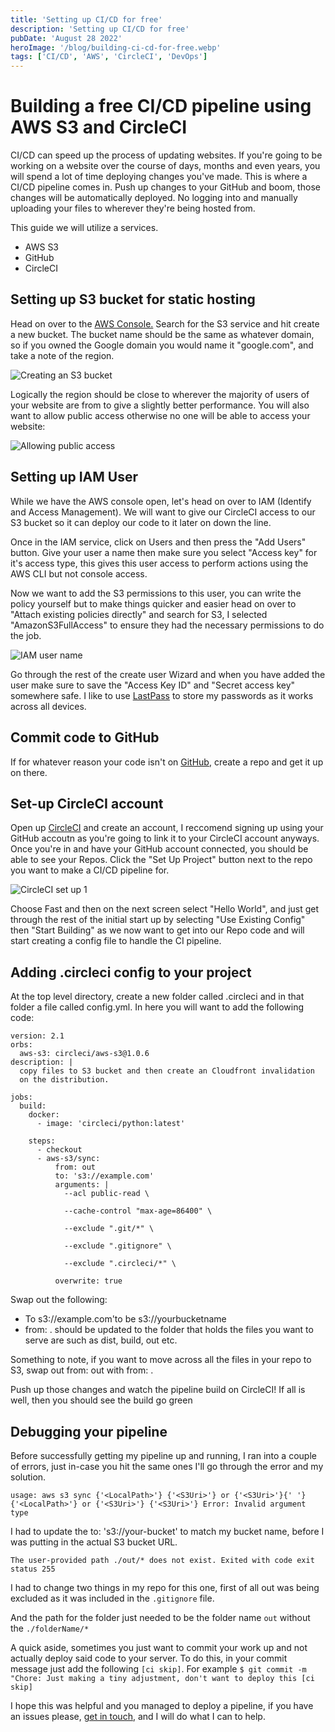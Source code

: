 ```yaml
---
title: 'Setting up CI/CD for free'
description: 'Setting up CI/CD for free'
pubDate: 'August 28 2022'
heroImage: '/blog/building-ci-cd-for-free.webp'
tags: ['CI/CD', 'AWS', 'CircleCI', 'DevOps']
---
```


# Building a free CI/CD pipeline using AWS S3 and CircleCI

CI/CD can speed up the process of updating websites. If you're going to be working on a website over the course of days, months and even years, you will spend a lot of time deploying changes you've made. This is where a CI/CD pipeline comes in. Push up changes to your GitHub and boom, those changes will be automatically deployed. No logging into and manually uploading your files to wherever they're being hosted from.

This guide we will utilize a services.

- AWS S3
- GitHub
- CircleCI

## Setting up S3 bucket for static hosting

Head on over to the [AWS Console.](https://eu-west-2.console.aws.amazon.com/console/home) Search for the S3 service and hit create a new bucket. The bucket name should be the same as whatever domain, so if you owned the Google domain you would name it "google.com", and take a note of the region.

![Creating an S3 bucket](/blog/ci-cd-pipeline/create-s3-bucket.webp)

Logically the region should be close to wherever the majority of users of your website are from to give a slightly better performance. You will also want to allow public access otherwise no one will be able to access your website:

![Allowing public access](/blog/ci-cd-pipeline/creating-bucket2.png)

## Setting up IAM User

While we have the AWS console open, let's head on over to IAM (Identify and Access Management). We will want to give our CircleCI access to our S3 bucket so it can deploy our code to it later on down the line.

Once in the IAM service, click on Users and then press the "Add Users" button. Give your user a name then make sure you select "Access key" for it\'s access type, this gives this user access to perform actions using the AWS CLI but not console access.

Now we want to add the S3 permissions to this user, you can write the policy yourself but to make things quicker and easier head on over to "Attach existing policies directly" and search for S3, I selected "AmazonS3FullAccess" to ensure they had the necessary permissions to do the job.

![IAM user name](/blog/ci-cd-pipeline/iam-user-name.png)

Go through the rest of the create user Wizard and when you have added the user make sure to save the "Access Key ID" and "Secret access key" somewhere safe. I like to use [LastPass](https://www.lastpass.com/) to store my passwords as it works across all devices.

## Commit code to GitHub

If for whatever reason your code isn't on [GitHub](https://github.com/), create a repo and get it up on there.

## Set-up CircleCI account

Open up [CircleCI](https://circleci.com/) and create an account, I reccomend signing up using your GitHub accoutn as you\'re going to link it to your CircleCI account anyways. Once you\'re in and have your GitHub account connected, you should be able to see your Repos. Click the "Set Up Project" button next to the repo you want to make a CI/CD pipeline for.

![CircleCI set up 1](/blog/ci-cd-pipeline/circleci-setup-yml-file.png)

Choose Fast and then on the next screen select "Hello World", and just get through the rest of the initial start up by selecting "Use Existing Config" then "Start Building" as we now want to get into our Repo code and will start creating a config file to handle the CI pipeline.

## Adding .circleci config to your project

At the top level directory, create a new folder called .circleci and in that folder a file called config.yml. In here you will want to add the following code:

```
version: 2.1
orbs:
  aws-s3: circleci/aws-s3@1.0.6
description: |
  copy files to S3 bucket and then create an Cloudfront invalidation
  on the distribution.

jobs:
  build:
    docker:
      - image: 'circleci/python:latest'

    steps:
      - checkout
      - aws-s3/sync:
          from: out
          to: 's3://example.com'
          arguments: |
            --acl public-read \

            --cache-control "max-age=86400" \

            --exclude ".git/*" \

            --exclude ".gitignore" \

            --exclude ".circleci/*" \

          overwrite: true

```

Swap out the following:

- To s3://example.com'to be s3://yourbucketname
- from: . should be updated to the folder that holds the files you want to serve are such as dist, build, out etc.

Something to note, if you want to move across all the files in your repo to S3, swap out from: out with from: .

Push up those changes and watch the pipeline build on CircleCI! If all is well, then you should see the build go green

## Debugging your pipeline

Before successfully getting my pipeline up and running, I ran into a couple of errors, just in-case you hit the same ones I'll go through the error and my solution.

`usage: aws s3 sync {'<LocalPath>'} {'<S3Uri>'} or {'<S3Uri>'}{' '}
          {'<LocalPath>'} or {'<S3Uri>'} {'<S3Uri>'}
          Error: Invalid argument type`

I had to update the to: 's3://your-bucket' to match my bucket name, before I was putting in the actual S3 bucket URL.

`The user-provided path ./out/* does not exist. Exited with code exit status 255`

I had to change two things in my repo for this one, first of all out was being excluded as it was included in the `.gitignore` file.

And the path for the folder just needed to be the folder name `out` without the `./folderName/*`

A quick aside, sometimes you just want to commit your work up and not actually deploy said code to your server. To do this, in your commit message just add the following `[ci skip]`. For example `$ git commit -m "Chore: Just making a tiny adjustment, don't want to deploy this [ci skip]`

I hope this was helpful and you managed to deploy a pipeline, if you have an issues please, [get in touch](/contact-us), and I will do what I can to help.
